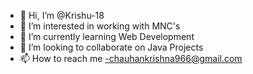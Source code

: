 - 👋 Hi, I’m @Krishu-18
- 👀 I’m interested in working with MNC's
- 🌱 I’m currently learning Web Development
- 💞️ I’m looking to collaborate on Java Projects
- 📫 How to reach me -chauhankrishna966@gmail.com

<!---
Krishu-18/Krishu-18 is a ✨ special ✨ repository because its `README.md` (this file) appears on your GitHub profile.
You can click the Preview link to take a look at your changes.
--->
